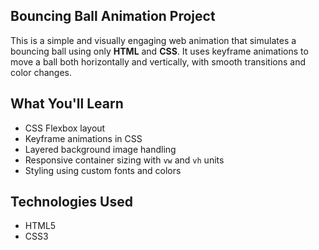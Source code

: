 ## Bouncing Ball Animation Project

This is a simple and visually engaging web animation that simulates a bouncing ball using only **HTML** and **CSS**. It uses keyframe animations to move a ball both horizontally and vertically, with smooth transitions and color changes.

## What You'll Learn
- CSS Flexbox layout
- Keyframe animations in CSS
- Layered background image handling
- Responsive container sizing with `vw` and `vh` units
- Styling using custom fonts and colors

## Technologies Used
- HTML5
- CSS3


